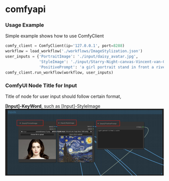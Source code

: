 # comfyapi

### Usage Example
Simple example shows how to use ComfyClient
```python
comfy_client = ComfyClient(ip='127.0.0.1', port=8288)
workflow = load_workflow('./workflows/ImageStylization.json')
user_inputs = {'PortraitImage': './input/daisy_avatar.jpg',
               'StyleImage': './input/Starry-Night-canvas-Vincent-van-Gogh-New-1889.png',
               'PositivePrompt': 'a girl portrait stand in front a river'}
comfy_client.run_workflow(workflow, user_inputs)
```

### ComfyUI Node Title for Input
Title of node for user input should follow certain format,

**[Input]-KeyWord**, such as [Input]-StyleImage
![sample_comfy.png](imgs%2Fsample_comfy.png)